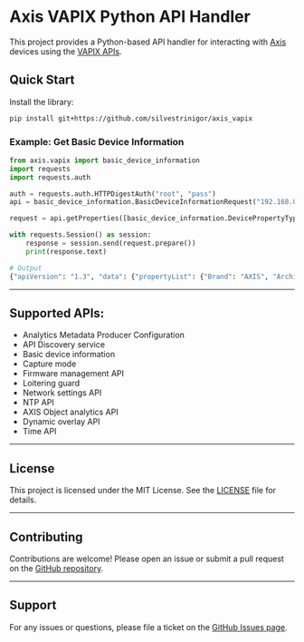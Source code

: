 # Axis VAPIX Python API Handler

This project provides a Python-based API handler for interacting with [Axis](https://www.axis.com/) devices using the [VAPIX APIs](https://developer.axis.com/vapix).

## Quick Start

Install the library:

```bash
pip install git+https://github.com/silvestrinigor/axis_vapix
```

### Example: Get Basic Device Information

```python
from axis.vapix import basic_device_information
import requests
import requests.auth

auth = requests.auth.HTTPDigestAuth("root", "pass")
api = basic_device_information.BasicDeviceInformationRequest("192.168.0.90", 80, auth)

request = api.getProperties([basic_device_information.DevicePropertyType.ARCHITECTURE, basic_device_information.DevicePropertyType.BRAND])

with requests.Session() as session:
    response = session.send(request.prepare())
    print(response.text)

# Output
{"apiVersion": "1.3", "data": {"propertyList": {"Brand": "AXIS", "Architecture": "armv7hf"}}}
```

---

## Supported APIs:
- Analytics Metadata Producer Configuration
- API Discovery service
- Basic device information
- Capture mode
- Firmware management API
- Loitering guard
- Network settings API
- NTP API
- AXIS Object analytics API
- Dynamic overlay API
- Time API

---

## License

This project is licensed under the MIT License. See the [LICENSE](./LICENSE) file for details.

---

## Contributing

Contributions are welcome! Please open an issue or submit a pull request on the [GitHub repository](https://github.com/silvestrinigor/axis_vapix).

---

## Support

For any issues or questions, please file a ticket on the [GitHub Issues page](https://github.com/silvestrinigor/axis_vapix/issues).
